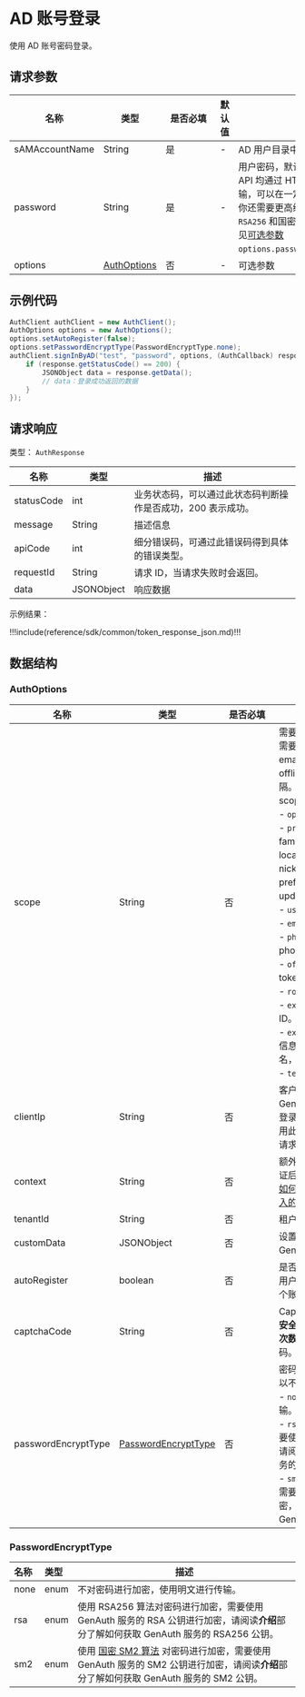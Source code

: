 # AD 账号登录

<LastUpdated />

使用 AD 账号密码登录。

## 请求参数

| 名称           | 类型                                   | <div style="width:80px">是否必填</div> | 默认值 | <div style="width:300px">描述</div>                                                                                                                                                                                                                              | <div style="width:200px"></div>示例值</div> |
| -------------- | -------------------------------------- | -------------------------------------- | ------ | ---------------------------------------------------------------------------------------------------------------------------------------------------------------------------------------------------------------------------------------------------------------- | ------------------------------------------- |
| sAMAccountName | String                                 | 是                                     | -      | AD 用户目录中账号的 `sAMAccountName`                                                                                                                                                                                                                             | `test`                                      |
| password       | String                                 | 是                                     | -      | 用户密码，默认不加密。GenAuth 所有 API 均通过 HTTPS 协议对密码进行安全传输，可以在一定程度上保证安全性。如果你还需要更高级别的安全性，我们还支持 `RSA256` 和国密 `SM2` 的密码加密方式。详情见<a href="#AuthOptions">可选参数</a> `options.passwordEncryptType`。 | `password`                                  |
| options        | <a href="#AuthOptions">AuthOptions</a> | 否                                     | -      | 可选参数                                                                                                                                                                                                                                                         | `{"passwordEncryptType":"none"}`            |

## 示例代码

```java
AuthClient authClient = new AuthClient();
AuthOptions options = new AuthOptions();
options.setAutoRegister(false);
options.setPasswordEncryptType(PasswordEncryptType.none);
authClient.signInByAD("test", "password", options, (AuthCallback) response -> {
    if (response.getStatusCode() == 200) {
      	JSONObject data = response.getData();
        // data：登录成功返回的数据
    }
});
```

## 请求响应

类型： `AuthResponse`

| 名称       | 类型       | 描述                                                         |
| ---------- | ---------- | ------------------------------------------------------------ |
| statusCode | int        | 业务状态码，可以通过此状态码判断操作是否成功，200 表示成功。 |
| message    | String     | 描述信息                                                     |
| apiCode    | int        | 细分错误码，可通过此错误码得到具体的错误类型。               |
| requestId  | String     | 请求 ID，当请求失败时会返回。                                |
| data       | JSONObject | 响应数据                                                     |

示例结果：

!!!include(reference/sdk/common/token_response_json.md)!!!

## 数据结构

### <a id="AuthOptions"></a> AuthOptions

| 名称                | 类型                                                   | <div style="width:80px">是否必填</div> | <div style="width:300px">描述</div>                                                                                                                                                                                                                                                                                                                                                                                                                                                                                                                                                                                                                                                                                                                                                                                                                                                          | <div style="width:200px">示例值</div> |
| ------------------- | ------------------------------------------------------ | -------------------------------------- | -------------------------------------------------------------------------------------------------------------------------------------------------------------------------------------------------------------------------------------------------------------------------------------------------------------------------------------------------------------------------------------------------------------------------------------------------------------------------------------------------------------------------------------------------------------------------------------------------------------------------------------------------------------------------------------------------------------------------------------------------------------------------------------------------------------------------------------------------------------------------------------------- | ------------------------------------- |
| scope               | String                                                 | 否                                     | 需要请求的权限，必须包含 openid。如果需要获取手机号和 email 需要包含 phone email；如果需要 refresh_token 需要包含 offline_access。多个 scope 请用空格分隔。id_token 解码后的内容中会包含这些 scope 对应的用户信息相关的字段。<br>- `openid`: 必须包含。<br>- `profile`: 返回 birthdate，family_name，gender，given_name，locale，middle_name，name，nickname，picture，preferred_username，profile，updated_at，website，zoneinfo 字段。<br>- `username`: 返回 username。<br>- `email`: 返回 email，email_verified。<br>- `phone`: 返回 phone_number, phone_number_verified。<br>- `offline_access`: 如果存在此参数，token 接口会返回 refresh_token 字段。<br>- `roles`: 返回用户的角色列表。<br>- `external_id`: 用户在原有系统的用户 ID。<br>- `extended_fields`: 返回用户的扩展字段信息，内容为一个对象，key 为扩展字段名，value 为扩展字段值。<br>- `tenant_id`: 返回用户的租户 ID。<br> | `openid profile`                      |
| clientIp            | String                                                 | 否                                     | 客户端真实 IP 地址。默认情况下，GenAuth 会将请求来源的 IP 识别为用户登录的 IP 地址，如果你在后端服务器中调用此接口，需要将此 IP 设置为用户的真实请求 IP。                                                                                                                                                                                                                                                                                                                                                                                                                                                                                                                                                                                                                                                                                                                                    | `192.168.0.1`                         |
| context             | String                                                 | 否                                     | 额外请求上下文，将会传递到认证前和认证后的 [Pipeline](https://docs.genauth.ai/guides/pipeline/) 的 `context` 对象中。了解 [如何在 Pipeline 的 `context` 参数中获取传入的额外 context](https://docs.genauth.ai/guides/pipeline/context-object.html)。                                                                                                                                                                                                                                                                                                                                                                                                                                                                                                                                                                                                                                         | `{"source":"utm"}`                    |
| tenantId            | String                                                 | 否                                     | 租户 ID                                                                                                                                                                                                                                                                                                                                                                                                                                                                                                                                                                                                                                                                                                                                                                                                                                                                                      | `625783d629f2bd1f5ddddd98c`           |
| customData          | JSONObject                                             | 否                                     | 设置额外的用户自定义数据，你需要先在 GenAuth 控制台 [配置自定义数据](https://docs.genauth.ai/guides/users/user-defined-field/)。                                                                                                                                                                                                                                                                                                                                                                                                                                                                                                                                                                                                                                                                                                                                                             | `{"school":"pku","age":"20"}`         |
| autoRegister        | boolean                                                | 否                                     | 是否开启自动注册。如果设置为 true，当用户不存在的时候，会先自动为其创建一个账号。                                                                                                                                                                                                                                                                                                                                                                                                                                                                                                                                                                                                                                                                                                                                                                                                            |                                       |
| captchaCode         | String                                                 | 否                                     | Captcha 图形验证码，不区分大小写。当 **安全策略** 设置为 **验证码** 且触发 **登录失败次数限制** 时，下次登录需要填写图形验证码。                                                                                                                                                                                                                                                                                                                                                                                                                                                                                                                                                                                                                                                                                                                                                             | `a8nz`                                |
| passwordEncryptType | <a href="#PasswordEncryptType">PasswordEncryptType</a> | 否                                     | 密码加密类型，支持 sm2 和 rsa。默认可以不加密。<br>- `none`: 不对密码加密，使用明文进行传输。<br>- `rsa`: 使用 RSA256 算法对密码加密，需要使用 GenAuth 服务的 RSA 公钥加密，请阅读**介绍**部分了解如何获取 GenAuth 服务的 RSA256 公钥。<br>- `sm2`: 使用 [国密 SM2 算法](https://baike.baidu.com/item/SM2/15081831) 对密码加密，需要使用 GenAuth 服务的 SM2 公钥加密，请阅读**介绍**部分了解如何获取 GenAuth 服务的 SM2 公钥。<br>                                                                                                                                                                                                                                                                                                                                                                                                                                                           | `sm2`                                 |

### <a id="PasswordEncryptType"></a> PasswordEncryptType

| 名称 | 类型 | 描述                                                                                                                                                                               |
| :--- | :--- | ---------------------------------------------------------------------------------------------------------------------------------------------------------------------------------- |
| none | enum | 不对密码进行加密，使用明文进行传输。                                                                                                                                               |
| rsa  | enum | 使用 RSA256 算法对密码进行加密，需要使用 GenAuth 服务的 RSA 公钥进行加密，请阅读**介绍**部分了解如何获取 GenAuth 服务的 RSA256 公钥。                                              |
| sm2  | enum | 使用 [国密 SM2 算法](https://baike.baidu.com/item/SM2/15081831) 对密码进行加密，需要使用 GenAuth 服务的 SM2 公钥进行加密，请阅读**介绍**部分了解如何获取 GenAuth 服务的 SM2 公钥。 |
